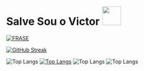 # Salve Sou o Victor&nbsp;<a href="Hey"><img src="https://raw.githubusercontent.com/TOXIC-DEVIL/TOXIC-DEVIL/TOXIC-DEVIL-OFFICIAL/media/Hi.gif" width="50px"></a>

[![FRASE](https://readme-typing-svg.herokuapp.com?font=&color=%2331F7EA&center=true&lines=BEM-VINDO+AO+MEU+GITHUB;OLÁ%2Cme+chamo+Victor+Hugo;PROGRAMADOR+MEDIANO👨‍💻;OBRIGADO+POR+VISITAR+MEU+GITHUB👍)](https://git.io/typing-svg) <br>



[![GitHub Streak](https://streak-stats.demolab.com?user=victormattos564&theme=dark&border_radius=100)](https://git.io/streak-stats)


![Top Langs](https://github-readme-stats.vercel.app/api/top-langs/?username=victormattos564&hide_progress=true)
[![Top Langs](https://github-readme-stats.vercel.app/api/top-langs/?username=anuraghazra)](https://github.com/anuraghazra/github-readme-stats)
![Top Langs](https://github-readme-stats.vercel.app/api/top-langs/?username=anuraghazra&size_weight=0.5&count_weight=0.5)
![Top Langs](https://github-readme-stats.vercel.app/api/top-langs/?username=anuraghazra&exclude_repo=github-readme-stats,anuraghazra.github.io)
